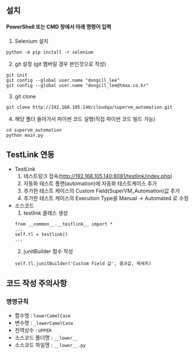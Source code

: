 ## 설치
#### PowerShell 또는 CMD 창에서 아래 명령어 입력
1) Selenium 설치
```
python -m pip install -r selenium
```

2) git 설정 (git 멤버일 경우 본인것으로 작성)
```
git init
git config --global user.name "dongill_lee" 
git config --global user.name "dongill_lee@tmax.co.kr" 
```

3) git clone
```
git clone http://192.168.105.140/cloudqa/supervm_automation.git
```

4) 해당 폴더 들어가서 파이썬 코드 실행(직접 파이썬 코드 빌드 가능)
```
cd supervm_automation
python main.py
```
## TestLink 연동
* TestLink
  1) 테스트링크 접속(http://192.168.105.140:8081/testlink/index.php)
  2) 자동화 테스트 플랜(automation)에 자동화 테스트케이스 추가
  3) 추가한 테스트 케이스의 Custom Field(SuperVM_Automation)값 추가
  4) 추가한 테스트 케이스의 Execution Type을 Manual -> Automated 로 수정
* 소스코드
  1) testlink 클래스 생성
  ```
  from __common__.__testlink__ import *
  ...
  self.tl = testlink()
  ...
  ```
  2) junitBuilder 함수 작성
  ```
  self.tl.junitBuilder('Custom Field 값', 결과값, 메세지)
  ```
## 코드 작성 주의사항

### 명명규칙
* 함수명 : `lowerCamelCase`
* 변수명 : `_lowerCamelCase`
* 전역상수 : `UPPER`
* 소스코드 폴더명 : `__lower__`
* 소스코드 파일명 : `__lower__.py`
